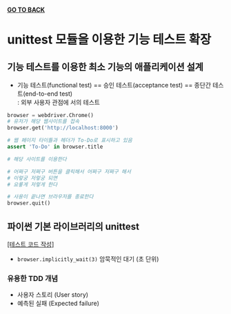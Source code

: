 #### [GO TO BACK](../README.md)

# unittest 모듈을 이용한 기능 테스트 확장
## 기능 테스트를 이용한 최소 기능의 애플리케이션 설계
- 기능 테스트(functional test) == 승인 테스트(acceptance test) == 종단간 테스트(end-to-end test)  
: 외부 사용자 관점에 서의 테스트
``` python
browser = webdriver.Chrome()
# 유저가 해당 웹사이트를 접속
browser.get('http://localhost:8000')

# 웹 페이지 타이틀과 헤더가 To-Do로 표시하고 있음
assert 'To-Do' in browser.title

# 해당 사이트를 이용한다

# 어쩌구 저쩌구 버튼을 클릭해서 어쩌구 저쩌구 해서
# 이렇궁 저렇궁 되면
# 요롷게 저렇게 한다

# 사용이 끝나면 브라우저를 종료한다
browser.quit()
```

## 파이썬 기본 라이브러리의 unittest
 [[테스트 코드 작성]](./functional_test.py)
 - `browser.implicitly_wait(3)` 암묵적인 대기 (초 단위)

 ### 유용한 TDD 개념
 - 사용자 스토리 (User story)
 - 예측된 실패 (Expected failure)